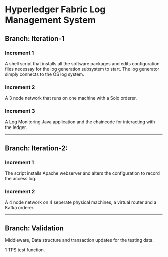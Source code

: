 # Hyperledger Fabric Log Management System

## Branch: Iteration-1

### Increment 1

A shell script that installs all the software packages and edits configuration files necessay for the log generation subsystem to start. The log generator simply connects to the OS log system.

### Increment 2

A 3 node network that runs on one machine with a Solo orderer.

### Increment 3

A Log Monitoring Java application and the chaincode for interacting with the ledger.

----------------------------------------------------------

## Branch: Iteration-2:

### Increment 1

The script installs Apache webserver and alters the configuration to record the access log.

### Increment 2 

A 4 node network on 4 seperate physical machines, a virtual router and a Kafka orderer.

--------------------------------------------------------------------

## Branch: Validation

Middleware, Data structure and transaction updates for the testing data.

1 TPS test function.
